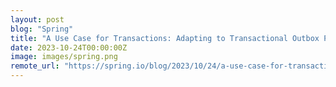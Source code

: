 ```yaml
---
layout: post
blog: "Spring"
title: "A Use Case for Transactions: Adapting to Transactional Outbox Pattern Semantics in Spring Cloud Stream Kafka Binder"
date: 2023-10-24T00:00:00Z
image: images/spring.png
remote_url: "https://spring.io/blog/2023/10/24/a-use-case-for-transactions-adapting-to-transactional-outbox-pattern"
---
```

